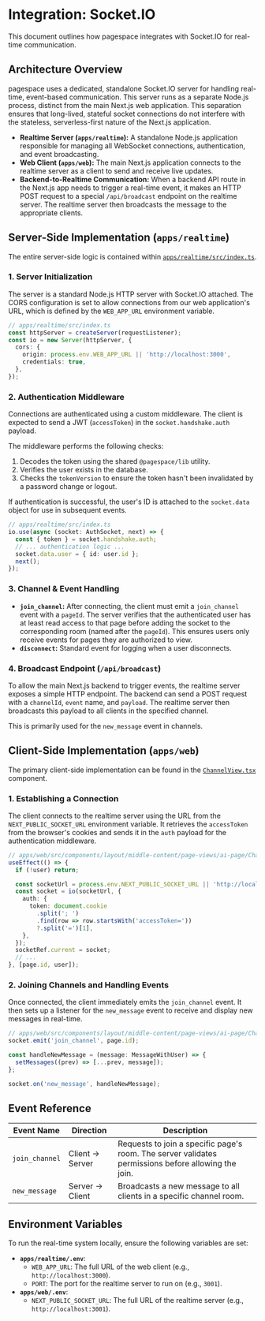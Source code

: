 # Integration: Socket.IO

This document outlines how pagespace integrates with Socket.IO for real-time communication.

## Architecture Overview

pagespace uses a dedicated, standalone Socket.IO server for handling real-time, event-based communication. This server runs as a separate Node.js process, distinct from the main Next.js web application. This separation ensures that long-lived, stateful socket connections do not interfere with the stateless, serverless-first nature of the Next.js application.

-   **Realtime Server (`apps/realtime`):** A standalone Node.js application responsible for managing all WebSocket connections, authentication, and event broadcasting.
-   **Web Client (`apps/web`):** The main Next.js application connects to the realtime server as a client to send and receive live updates.
-   **Backend-to-Realtime Communication:** When a backend API route in the Next.js app needs to trigger a real-time event, it makes an HTTP POST request to a special `/api/broadcast` endpoint on the realtime server. The realtime server then broadcasts the message to the appropriate clients.

## Server-Side Implementation (`apps/realtime`)

The entire server-side logic is contained within [`apps/realtime/src/index.ts`](apps/realtime/src/index.ts:1).

### 1. Server Initialization

The server is a standard Node.js HTTP server with Socket.IO attached. The CORS configuration is set to allow connections from our web application's URL, which is defined by the `WEB_APP_URL` environment variable.

```typescript
// apps/realtime/src/index.ts
const httpServer = createServer(requestListener);
const io = new Server(httpServer, {
  cors: {
    origin: process.env.WEB_APP_URL || 'http://localhost:3000',
    credentials: true,
  },
});
```

### 2. Authentication Middleware

Connections are authenticated using a custom middleware. The client is expected to send a JWT (`accessToken`) in the `socket.handshake.auth` payload.

The middleware performs the following checks:
1.  Decodes the token using the shared `@pagespace/lib` utility.
2.  Verifies the user exists in the database.
3.  Checks the `tokenVersion` to ensure the token hasn't been invalidated by a password change or logout.

If authentication is successful, the user's ID is attached to the `socket.data` object for use in subsequent events.

```typescript
// apps/realtime/src/index.ts
io.use(async (socket: AuthSocket, next) => {
  const { token } = socket.handshake.auth;
  // ... authentication logic ...
  socket.data.user = { id: user.id };
  next();
});
```

### 3. Channel & Event Handling

-   **`join_channel`:** After connecting, the client must emit a `join_channel` event with a `pageId`. The server verifies that the authenticated user has at least read access to that page before adding the socket to the corresponding room (named after the `pageId`). This ensures users only receive events for pages they are authorized to view.
-   **`disconnect`:** Standard event for logging when a user disconnects.

### 4. Broadcast Endpoint (`/api/broadcast`)

To allow the main Next.js backend to trigger events, the realtime server exposes a simple HTTP endpoint. The backend can send a POST request with a `channelId`, `event` name, and `payload`. The realtime server then broadcasts this payload to all clients in the specified channel.

This is primarily used for the `new_message` event in channels.

## Client-Side Implementation (`apps/web`)

The primary client-side implementation can be found in the [`ChannelView.tsx`](apps/web/src/components/layout/middle-content/page-views/ai-page/ChannelView.tsx:1) component.

### 1. Establishing a Connection

The client connects to the realtime server using the URL from the `NEXT_PUBLIC_SOCKET_URL` environment variable. It retrieves the `accessToken` from the browser's cookies and sends it in the `auth` payload for the authentication middleware.

```typescript
// apps/web/src/components/layout/middle-content/page-views/ai-page/ChannelView.tsx
useEffect(() => {
  if (!user) return;

  const socketUrl = process.env.NEXT_PUBLIC_SOCKET_URL || 'http://localhost:3001';
  const socket = io(socketUrl, {
    auth: {
      token: document.cookie
        .split('; ')
        .find(row => row.startsWith('accessToken='))
        ?.split('=')[1],
    },
  });
  socketRef.current = socket;
  // ...
}, [page.id, user]);
```

### 2. Joining Channels and Handling Events

Once connected, the client immediately emits the `join_channel` event. It then sets up a listener for the `new_message` event to receive and display new messages in real-time.

```typescript
// apps/web/src/components/layout/middle-content/page-views/ai-page/ChannelView.tsx
socket.emit('join_channel', page.id);

const handleNewMessage = (message: MessageWithUser) => {
  setMessages((prev) => [...prev, message]);
};

socket.on('new_message', handleNewMessage);
```

## Event Reference

| Event Name      | Direction           | Description                                                                                             |
| --------------- | ------------------- | ------------------------------------------------------------------------------------------------------- |
| `join_channel`  | Client → Server     | Requests to join a specific page's room. The server validates permissions before allowing the join.     |
| `new_message`   | Server → Client     | Broadcasts a new message to all clients in a specific channel room.                                     |

## Environment Variables

To run the real-time system locally, ensure the following variables are set:

-   **`apps/realtime/.env`**:
    -   `WEB_APP_URL`: The full URL of the web client (e.g., `http://localhost:3000`).
    -   `PORT`: The port for the realtime server to run on (e.g., `3001`).
-   **`apps/web/.env`**:
    -   `NEXT_PUBLIC_SOCKET_URL`: The full URL of the realtime server (e.g., `http://localhost:3001`).